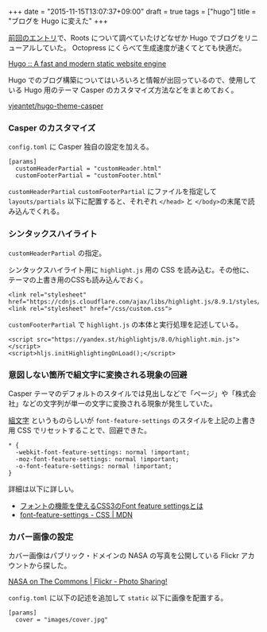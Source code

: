 +++
date = "2015-11-15T13:07:37+09:00"
draft = true
tags = ["hugo"]
title = "ブログを Hugo に変えた"
+++

[前回のエントリ](/blog/2015/07/01/roots/)で、Roots について調べていたけどなぜか Hugo でブログをリニューアルしていた。
Octopress にくらべて生成速度が速くてとても快適だ。

<!--more-->

[Hugo :: A fast and modern static website engine](https://gohugo.io/)

Hugo でのブログ構築についてはいろいろと情報が出回っているので、使用している Hugo 用のテーマ Casper のカスタマイズ方法などをまとめておく。

[vjeantet/hugo-theme-casper](https://github.com/vjeantet/hugo-theme-casper)

### Casper のカスタマイズ

`config.toml` に Casper 独自の設定を加える。

```
[params]
  customHeaderPartial = "customHeader.html"
  customFooterPartial = "customFooter.html"
```

`customHeaderPartial` `customFooterPartial` にファイルを指定して `layouts/partials` 以下に配置すると、それぞれ `</head>` と `</body>`の末尾で読み込んでくれる。

### シンタックスハイライト

`customHeaderPartial` の指定。

シンタックスハイライト用に `highlight.js` 用の CSS を読み込む。その他に、テーマの上書き用のCSSも読み込んでおく。

```
<link rel="stylesheet" href="https://cdnjs.cloudflare.com/ajax/libs/highlight.js/8.9.1/styles/paraiso.dark.min.css">
<link rel="stylesheet" href="/css/custom.css">
```

`customFooterPartial` で `highlight.js` の本体と実行処理を記述している。

```
<script src="https://yandex.st/highlightjs/8.0/highlight.min.js"></script>
<script>hljs.initHighlightingOnLoad();</script>
```

### 意図しない箇所で組文字に変換される現象の回避

Casper テーマのデフォルトのスタイルでは見出しなどで「ページ」や「株式会社」などの文字列が単一の文字に変換される現象が発生していた。

[組文字](https://ja.wikipedia.org/wiki/%E7%B5%84%E6%96%87%E5%AD%97) というものらしいが `font-feature-settings` のスタイルを上記の上書き用 CSS でリセットすることで、回避できた。

```
* {
  -webkit-font-feature-settings: normal !important;
  -moz-font-feature-settings: normal !important;
  -o-font-feature-settings: normal !important;
}
```

詳細は以下に詳しい。

- [フォントの機能を使えるCSS3のFont feature settingsとは](http://www.riaxdnp.jp/?p=5094)
- [font-feature-settings - CSS | MDN](https://developer.mozilla.org/ja/docs/Web/CSS/font-feature-settings)

### カバー画像の設定

カバー画像はパブリック・ドメインの NASA の写真を公開している Flickr アカウントから探した。

[NASA on The Commons | Flickr - Photo Sharing!](https://www.flickr.com/photos/nasacommons/)

`config.toml` に以下の記述を追加して `static` 以下に画像を配置する。

```
[params]
  cover = "images/cover.jpg"
```

